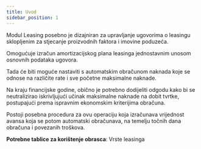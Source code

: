 ```yaml
---
title: Uvod  
sidebar_position: 1
---
```


Modul Leasing posebno je dizajniran za upravljanje ugovorima o leasingu sklopljenim za stjecanje proizvodnih faktora i imovine poduzeća.   

Omogućuje izračun amortizacijskog plana leasinga jednostavnim unosom osnovnih podataka ugovora.  

Tada će biti moguće nastaviti s automatskim obračunom naknada koje se odnose na različite rate i sve početne maksimalne naknade.  

Na kraju financijske godine, obično je potrebno dodijeliti odgodu kako bi se neutralizirao iskrivljujući učinak maksimalne naknade na dobit tvrtke, postupajući prema ispravnim ekonomskim kriterijima obračuna.

Postoji posebna procedura za ovu operaciju koja izračunava vrijednost avansa koja se potom automatski obračunava, na temelju točnih dana obračuna i povezanih troškova. 

**Potrebne tablice za korištenje obrasca**: Vrste leasinga